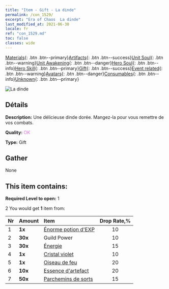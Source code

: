 ```yaml
---
title: "Item - Gift - La dinde"
permalink: /con_1529/
excerpt: "Era of Chaos  La dinde"
last_modified_at: 2021-06-30
locale: fr
ref: "con_1529.md"
toc: false
classes: wide
---
```

 [Materials](/ItemsFR/){: .btn .btn--primary}[Artifacts](/ItemsFR/Artifacts/){: .btn .btn--success}[Unit Soul](/ItemsFR/UnitSoul/){: .btn .btn--warning}[Unit Awakening](/ItemsFR/UnitAwakening/){: .btn .btn--danger}[Hero Soul](/ItemsFR/HeroSoul/){: .btn .btn--info}[Hero Skill](/ItemsFR/HeroSkill/){: .btn .btn--primary}[Gift](/ItemsFR/Gift/){: .btn .btn--success}[Event related](/ItemsFR/Events/){: .btn .btn--warning}[Avatars](/ItemsFR/Avatars/){: .btn .btn--danger}[Consumables](/ItemsFR/Consumables/){: .btn .btn--info}[Unknown](/ItemsFR/Unknown/){: .btn .btn--primary}

 ![La dinde](/images/t/i_907143.png)

## Détails
 **Description:** Une délicieuse dinde dorée. Mangez-la pour vous remettre de vos combats.

 **Quality:** <span style="color: #DA70D6">OK</span>

 **Type:** Gift

## Gather

  None

## This item contains:

 **Required Level to open:** 1

 2 You would get **1** item  from:

  | Nr | Amount |     Item    | Drop Rate,% |
  |:---|:-------|:------------|:---------:|
  | 1 |  **1x** | [Énorme potion d'EXP](/ItemsFR/con_703/) | 10 | 
  | 2 |  **30x** | Guild Power | 10 | 
  | 3 |  **30x** | [Énergie](/ItemsFR/con_900/) | 15 | 
  | 4 |  **1x** | [Cristal violet](/ItemsFR/con_720/) | 10 | 
  | 5 |  **1x** | [Oiseau de feu](/ItemsFR/unt_268/) | 20 | 
  | 6 |  **10x** | [Essence d'artefact](/ItemsFR/con_905/) | 20 | 
  | 7 |  **50x** | [Parchemins de sorts](/ItemsFR/con_694/) | 15 | 
